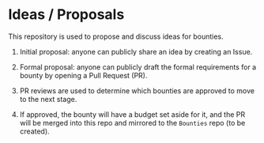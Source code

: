 # Ideas / Proposals

This repository is used to propose and discuss ideas for bounties.

1. Initial proposal: anyone can publicly share an idea by creating an Issue.

2. Formal proposal: anyone can publicly draft the formal requirements for a bounty by opening a Pull Request (PR).

3. PR reviews are used to determine which bounties are approved to move to the next stage.

4. If approved, the bounty will have a budget set aside for it, and the PR will be merged into this repo and mirrored to the `Bounties` repo (to be created).
